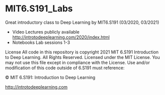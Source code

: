 # MIT6.S191_Labs

Great introductory class to Deep Learning by MIT6.S191 (03/2020, 03/2021)
- Video Lectures publicly available http://introtodeeplearning.com/2020/index.html  
- Notebooks Lab sessions 1-3

License
All code in this repository is copyright 2021 MIT 6.S191 Introduction to Deep Learning. All Rights Reserved.
Licensed under the MIT License. You may not use this file except in compliance with the License. Use and/or modification of this code outside of 6.S191 must reference:

© MIT 6.S191: Introduction to Deep Learning

http://introtodeeplearning.com

